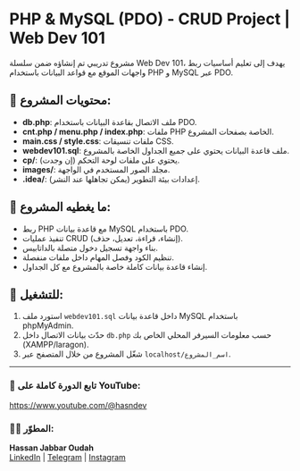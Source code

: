 # PHP & MySQL (PDO) - CRUD Project | Web Dev 101

مشروع تدريبي تم إنشاؤه ضمن سلسلة Web Dev 101، يهدف إلى تعليم أساسيات ربط واجهات الموقع مع قواعد البيانات باستخدام PHP و MySQL عبر PDO.

## 📂 محتويات المشروع:
- **db.php**: ملف الاتصال بقاعدة البيانات باستخدام PDO.
- **cnt.php / menu.php / index.php**: ملفات PHP الخاصة بصفحات المشروع.
- **main.css / style.css**: ملفات تنسيقات CSS.
- **webdev101.sql**: ملف قاعدة البيانات يحتوي على جميع الجداول الخاصة بالمشروع.
- **cp/**: يحتوي على ملفات لوحة التحكم (إن وجدت).
- **images/**: مجلد الصور المستخدم في الواجهة.
- **.idea/**: إعدادات بيئة التطوير (يمكن تجاهلها عند النشر).

## 🧠 ما يغطيه المشروع:
- ربط PHP مع قاعدة بيانات MySQL باستخدام PDO.
- تنفيذ عمليات CRUD (إنشاء، قراءة، تعديل، حذف).
- بناء واجهة تسجيل دخول متصلة بالداتابيس.
- تنظيم الكود وفصل المهام داخل ملفات منفصلة.
- إنشاء قاعدة بيانات كاملة خاصة بالمشروع مع كل الجداول.

## 🚀 للتشغيل:
1. استورد ملف `webdev101.sql` داخل قاعدة بيانات MySQL باستخدام phpMyAdmin.
2. حدّث بيانات الاتصال داخل `db.php` حسب معلومات السيرفر المحلي الخاص بك (XAMPP/laragon).
3. شغّل المشروع من خلال المتصفح عبر `localhost/اسم_المشروع`.

---

### 📢 تابع الدورة كاملة على YouTube:
https://www.youtube.com/@hasndev

### 👨‍💻 المطوّر:
**Hassan Jabbar Oudah**  
[LinkedIn](https://www.linkedin.com/in/hassan-j-oudah) | [Telegram](https://t.me/hasn_station) | [Instagram](https://www.instagram.com/hasn_dev)

